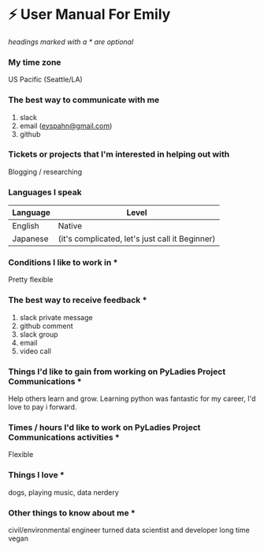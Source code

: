# :zap: User Manual For Emily

_headings marked with a * are optional_

### My time zone

US Pacific (Seattle/LA)


### The best way to communicate with me
1. slack
1. email (eyspahn@gmail.com)
1. github

### Tickets or projects that I'm interested in helping out with

Blogging / researching


### Languages I speak

|Language | Level |
| -- | -- 
|English | Native |
|Japanese | (it's complicated, let's just call it Beginner)|


### Conditions I like to work in *
Pretty flexible


### The best way to receive feedback *

1. slack private message
1. github comment
1. slack group
1. email
1. video call

### Things I'd like to gain from working on PyLadies Project Communications *

Help others learn and grow. Learning python was fantastic for my career, I'd love to pay i forward.


### Times / hours I'd like to work on PyLadies Project Communications activities *

Flexible


### Things I love *

dogs, playing music, data nerdery

### Other things to know about me *

civil/environmental engineer turned data scientist and developer
long time vegan

